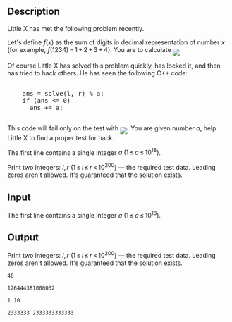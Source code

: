 ## Description

<div><p>Little X has met the following problem recently. </p><p>Let's define <span class="tex-span"><i>f</i>(<i>x</i>)</span> as the sum of digits in decimal representation of number <span class="tex-span"><i>x</i></span> (for example, <span class="tex-span"><i>f</i>(1234) = 1 + 2 + 3 + 4</span>). You are to calculate <img align="middle" class="tex-formula" src="file://ijts8N9W.png" style="max-width: 100.0%;max-height: 100.0%;"></p><p>Of course Little X has solved this problem quickly, has locked it, and then has tried to hack others. He has seen the following C++ code: </p><pre class="verbatim"><br>    ans = solve(l, r) % a;<br>    if (ans &lt;= 0)<br>      ans += a;<br><br></pre> This code will fail only on the test with <img align="middle" class="tex-formula" src="file://kkhImd80.png" style="max-width: 100.0%;max-height: 100.0%;">. You are given number <span class="tex-span"><i>a</i></span>, help Little X to find a proper test for hack.</div><div class="input-specification"><p>The first line contains a single integer <span class="tex-span"><i>a</i>&nbsp;(1 ≤ <i>a</i> ≤ 10<sup class="upper-index">18</sup>)</span>.</p></div><div class="output-specification"><p>Print two integers: <span class="tex-span"><i>l</i>, <i>r</i>&nbsp;(1 ≤ <i>l</i> ≤ <i>r</i> &lt; 10<sup class="upper-index">200</sup>)</span> — the required test data. Leading zeros aren't allowed. It's guaranteed that the solution exists.</p></div>

## Input

<p>The first line contains a single integer <span class="tex-span"><i>a</i>&nbsp;(1 ≤ <i>a</i> ≤ 10<sup class="upper-index">18</sup>)</span>.</p>

## Output

<p>Print two integers: <span class="tex-span"><i>l</i>, <i>r</i>&nbsp;(1 ≤ <i>l</i> ≤ <i>r</i> &lt; 10<sup class="upper-index">200</sup>)</span> — the required test data. Leading zeros aren't allowed. It's guaranteed that the solution exists.</p>





```input1
46

```




```input2
126444381000032

```




```output1
1 10

```




```output2
2333333 2333333333333

```


